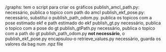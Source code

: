 /graphs: tem o script para criar os gráficos
publish_amcl_path.py: necessário, publica o topico com path do amcl
publish_ekf_pose.py: necessário, substitui o publish_path_odom.py. publica os topicos com a pose estimado ekf e path estimado do ekf
publish_gt.py necessário, publica o topico com a pose do gt
publish_gtPath.py necessário, publica o topico com a path do gt
publish_path_odom.py **not necessário**, o publish_ekf_pose.py encapsulou-o
retrieve_values.py necessário, guarda os valores da bag num .npz file